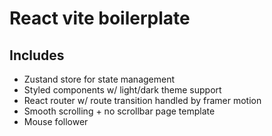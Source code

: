 # React vite boilerplate

## Includes

- Zustand store for state management
- Styled components w/ light/dark theme support
- React router w/ route transition handled by framer motion
- Smooth scrolling + no scrollbar page template
- Mouse follower
